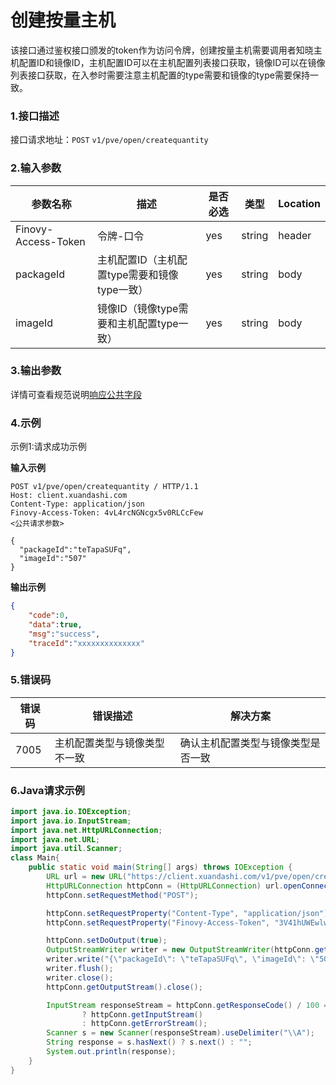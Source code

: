 # 创建按量主机
该接口通过鉴权接口颁发的token作为访问令牌，创建按量主机需要调用者知晓主机配置ID和镜像ID，主机配置ID可以在主机配置列表接口获取，镜像ID可以在镜像列表接口获取，在入参时需要注意主机配置的type需要和镜像的type需要保持一致。
### 1.接口描述
接口请求地址：`POST`   `v1/pve/open/createquantity`

### 2.输入参数

| 参数名称                | 描述                          | 是否必选 | 类型     | Location |
|---------------------|-----------------------------|------|--------| -------- |
| Finovy-Access-Token | 令牌-口令                       | yes  | string | header   |
| packageId           | 主机配置ID（主机配置type需要和镜像type一致） | yes  | string | body     |
| imageId             | 镜像ID（镜像type需要和主机配置type一致）   | yes  | string | body     |

### 3.输出参数
详情可查看规范说明[响应公共字段](https://finovy-open-api.readthedocs.io/zh_CN/latest/api/common/2.%E8%A7%84%E8%8C%83%E8%AF%B4%E6%98%8E.html#id4)


### 4.示例
示例1:请求成功示例

**输入示例**
```text
POST v1/pve/open/createquantity / HTTP/1.1
Host: client.xuandashi.com
Content-Type: application/json
Finovy-Access-Token: 4vL4rcNGNcgx5v0RLCcFew
<公共请求参数>

{
  "packageId":"teTapaSUFq",
  "imageId":"507"
}
```

**输出示例**
```json
{
    "code":0,
    "data":true,
    "msg":"success",
    "traceId":"xxxxxxxxxxxxxx"
}
```
### 5.错误码

| 错误码 | 错误描述                     | 解决方案              |
| ------ | ---------------------------- |-------------------|
| 7005   | 主机配置类型与镜像类型不一致 | 确认主机配置类型与镜像类型是否一致 |

### 6.Java请求示例
```java
import java.io.IOException;
import java.io.InputStream;
import java.net.HttpURLConnection;
import java.net.URL;
import java.util.Scanner;
class Main{
    public static void main(String[] args) throws IOException {
        URL url = new URL("https://client.xuandashi.com/v1/pve/open/createquantity");
        HttpURLConnection httpConn = (HttpURLConnection) url.openConnection();
        httpConn.setRequestMethod("POST");

        httpConn.setRequestProperty("Content-Type", "application/json");
        httpConn.setRequestProperty("Finovy-Access-Token", "3V41hUWEwlwKH44m7SpJOs");

        httpConn.setDoOutput(true);
        OutputStreamWriter writer = new OutputStreamWriter(httpConn.getOutputStream());
        writer.write("{\"packageId\": \"teTapaSUFq\", \"imageId\": \"507\" }");
        writer.flush();
        writer.close();
        httpConn.getOutputStream().close();

        InputStream responseStream = httpConn.getResponseCode() / 100 == 2
                ? httpConn.getInputStream()
                : httpConn.getErrorStream();
        Scanner s = new Scanner(responseStream).useDelimiter("\\A");
        String response = s.hasNext() ? s.next() : "";
        System.out.println(response);
    }
}
```